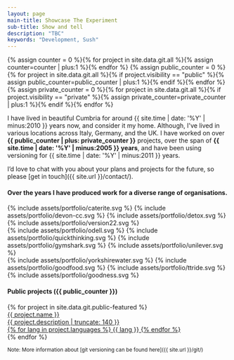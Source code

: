 ```yaml
---
layout: page
main-title: Showcase The Experiment
sub-title: Show and tell
description: "TBC"
keywords: "Development, Sush"
---
```


{% assign counter = 0 %}{% for project in site.data.git.all %}{% assign counter=counter | plus:1 %}{% endfor %}
{% assign public_counter = 0 %}{% for project in site.data.git.all %}{% if project.visibility == "public" %}{% assign public_counter=public_counter | plus:1 %}{% endif %}{% endfor %}
{% assign private_counter = 0 %}{% for project in site.data.git.all %}{% if project.visibility == "private" %}{% assign private_counter=private_counter | plus:1 %}{% endif %}{% endfor %}

I have lived in beautiful Cumbria for around {{ site.time | date: '%Y' | minus:2010 }} years now, and consider it my home. Although, I've lived in various locations across Italy, Germany, and the UK. I have worked on over **{{ public_counter | plus: private_counter }}** projects, over the span of **{{ site.time | date: '%Y' | minus:2005 }} years**, and have been using versioning for {{ site.time | date: '%Y' | minus:2011 }} years.

I’d love to chat with you about your plans and projects for the future, so please [get in touch]({{ site.url }}/contact/).

#### Over the years I have produced work for a diverse range of organisations.

<div class="flex margin-bottom portfolio-clients">
{% include assets/portfolio/caterite.svg %} {% include assets/portfolio/devon-cc.svg %} {% include assets/portfolio/detox.svg %} {% include assets/portfolio/version22.svg %}
</div>
<div class="flex margin-bottom portfolio-clients">
{% include assets/portfolio/odell.svg %} {% include assets/portfolio/quickthinking.svg %} {% include assets/portfolio/gymshark.svg %} {% include assets/portfolio/unilever.svg %}
</div>
<div class="flex margin-bottom portfolio-clients">
{% include assets/portfolio/yorkshirewater.svg %} {% include assets/portfolio/goodfood.svg %} {% include assets/portfolio/ttride.svg %} {% include assets/portfolio/goodness.svg %}
</div>

#### Public projects ({{ public_counter }})

<div class="boxes flex">
	{% for project in site.data.git.public-featured %}
	<a href="{{ project.web_url }}" class="box" target="_blank">
		<div class="flex">
			<div class="p-main">
				<div class="p-box">{{ project.name }}</div>
				<div class="p-desc">{{ project.description | truncate: 140 }}</div>
				{% for lang in project.languages %}
					<span class="{{ lang | downcase }} portfolio-language">{{ lang }}</span>
				{% endfor %}
			</div>
		</div>
	</a>
	{% endfor %}
</div>

<small>Note: More information about [git versioning can be found here]({{ site.url }}/git/) </small>
